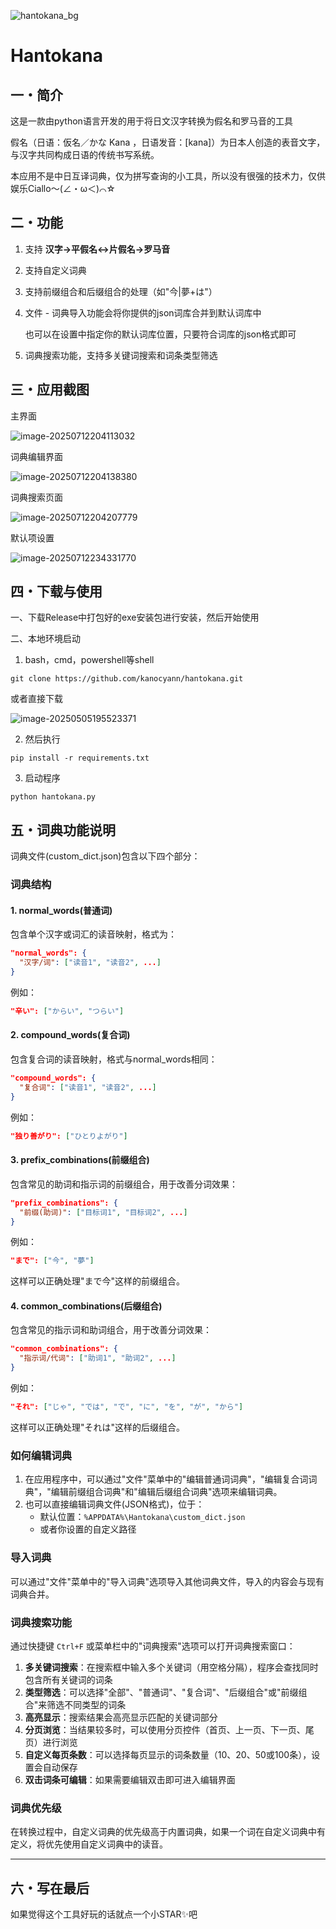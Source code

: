 ![hantokana_bg](https://cdn.jsdelivr.net/gh/kanocyann/PicGo@master/202507122039932.png)

# Hantokana

## 一・简介

这是一款由python语言开发的用于将日文汉字转换为假名和罗马音的工具

假名（日语：仮名／かな Kana ，日语发音：[kana]）为日本人创造的表音文字，与汉字共同构成日语的传统书写系统。

本应用不是中日互译词典，仅为拼写查询的小工具，所以没有很强的技术力，仅供娱乐Ciallo～(∠・ω＜)⌒☆

## 二・功能

1. 支持 **汉字->平假名<->片假名->罗马音**

2. 支持自定义词典

3. 支持前缀组合和后缀组合的处理（如"今|夢+は"）

4. 文件 - 词典导入功能会将你提供的json词库合并到默认词库中

   也可以在设置中指定你的默认词库位置，只要符合词库的json格式即可

5. 词典搜索功能，支持多关键词搜索和词条类型筛选

## 三・应用截图

主界面

![image-20250712204113032](https://cdn.jsdelivr.net/gh/kanocyann/PicGo@master/202507122041098.png)

词典编辑界面

![image-20250712204138380](https://cdn.jsdelivr.net/gh/kanocyann/PicGo@master/202507122041506.png)

词典搜索页面

![image-20250712204207779](https://cdn.jsdelivr.net/gh/kanocyann/PicGo@master/202507122042854.png)

默认项设置

![image-20250712234331770](https://cdn.jsdelivr.net/gh/kanocyann/PicGo@master/202507122343838.png)

## 四・下载与使用

一、下载Release中打包好的exe安装包进行安装，然后开始使用

二、本地环境启动

1. bash，cmd，powershell等shell

```shell
git clone https://github.com/kanocyann/hantokana.git
```

或者直接下载

![image-20250505195523371](https://cdn.jsdelivr.net/gh/kanocyann/PicGo@master/20250505195523425.png)

2. 然后执行

```shell
pip install -r requirements.txt
```

3. 启动程序

```shell
python hantokana.py
```

## 五・词典功能说明

词典文件(custom_dict.json)包含以下四个部分：

### 词典结构

#### 1. normal_words(普通词)

包含单个汉字或词汇的读音映射，格式为：

```json
"normal_words": {
  "汉字/词": ["读音1", "读音2", ...]
}
```

例如：

```json
"辛い": ["からい", "つらい"]
```

#### 2. compound_words(复合词)

包含复合词的读音映射，格式与normal_words相同：

```json
"compound_words": {
  "复合词": ["读音1", "读音2", ...]
}
```

例如：

```json
"独り善がり": ["ひとりよがり"]
```

#### 3. prefix_combinations(前缀组合)

包含常见的助词和指示词的前缀组合，用于改善分词效果：

```json
"prefix_combinations": {
  "前缀(助词)": ["目标词1", "目标词2", ...]
}
```

例如：

```json
"まで": ["今", "夢"]
```

这样可以正确处理"まで今"这样的前缀组合。

#### 4. common_combinations(后缀组合)

包含常见的指示词和助词组合，用于改善分词效果：

```json
"common_combinations": {
  "指示词/代词": ["助词1", "助词2", ...]
}
```

例如：

```json
"それ": ["じゃ", "では", "で", "に", "を", "が", "から"]
```

这样可以正确处理"それは"这样的后缀组合。

### 如何编辑词典

1. 在应用程序中，可以通过"文件"菜单中的"编辑普通词词典"，"编辑复合词词典"，"编辑前缀组合词典"和"编辑后缀组合词典"选项来编辑词典。
2. 也可以直接编辑词典文件(JSON格式)，位于：
   - 默认位置：`%APPDATA%\Hantokana\custom_dict.json`
   - 或者你设置的自定义路径

### 导入词典

可以通过"文件"菜单中的"导入词典"选项导入其他词典文件，导入的内容会与现有词典合并。

### 词典搜索功能

通过快捷键 `Ctrl+F` 或菜单栏中的"词典搜索"选项可以打开词典搜索窗口：

1. **多关键词搜索**：在搜索框中输入多个关键词（用空格分隔），程序会查找同时包含所有关键词的词条
2. **类型筛选**：可以选择"全部"、"普通词"、"复合词"、"后缀组合"或"前缀组合"来筛选不同类型的词条
3. **高亮显示**：搜索结果会高亮显示匹配的关键词部分
4. **分页浏览**：当结果较多时，可以使用分页控件（首页、上一页、下一页、尾页）进行浏览
5. **自定义每页条数**：可以选择每页显示的词条数量（10、20、50或100条），设置会自动保存
6. **双击词条可编辑**：如果需要编辑双击即可进入编辑界面

### 词典优先级

在转换过程中，自定义词典的优先级高于内置词典，如果一个词在自定义词典中有定义，将优先使用自定义词典中的读音。 

------

## 六・写在最后

如果觉得这个工具好玩的话就点一个小STAR✨吧


